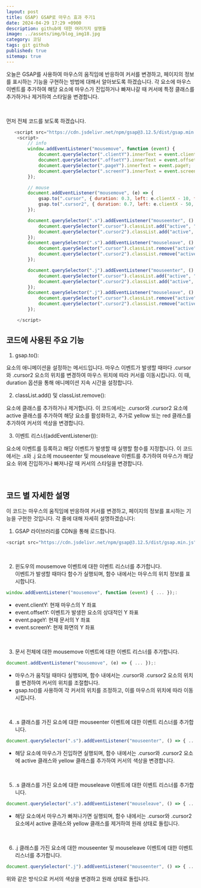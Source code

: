 ```yaml
---
layout: post
title: GSAP) GSAP로 마우스 효과 주기1
date: 2024-04-29 17:29 +0900
description: github에 대한 여러가지 설명들
image: ../assets/img/blog_img18.jpg
category: 코딩
tags: git github
published: true
sitemap: true
---
```

오늘은 GSAP를 사용하여 마우스의 움직임에 반응하여 커서를 변경하고, 페이지의 정보를 표시하는 기능을 구현하는 방법에 대해서 알아보도록 하겠습니다. 각 요소에 마우스 이벤트를 추가하여 해당 요소에 마우스가 진입하거나 빠져나갈 때 커서에 특정 클래스를 추가하거나 제거하여 스타일을 변경합니다.

<br>

먼저 전체 코드를 보도록 하겠습니다.

````javascript
   <script src="https://cdn.jsdelivr.net/npm/gsap@3.12.5/dist/gsap.min.js"></script>
    <script>
        // info
        window.addEventListener("mousemove", function (event) {
            document.querySelector(".clientY").innerText = event.clientY;
            document.querySelector(".offsetY").innerText = event.offsetY;
            document.querySelector(".pageY").innerText = event.pageY;
            document.querySelector(".screenY").innerText = event.screenY;
        });

        // mouse
        document.addEventListener("mousemove", (e) => {
            gsap.to(".cursor", { duration: 0.3, left: e.clientX - 10, top: e.clientY - 10 })
            gsap.to(".cursor2", { duration: 0.7, left: e.clientX - 50, top: e.clientY - 50 })
        });

        document.querySelector(".s").addEventListener("mouseenter", () => {
            document.querySelector(".cursor").classList.add("active", "yellow");
            document.querySelector(".cursor2").classList.add("active", "yellow");
        });
        document.querySelector(".s").addEventListener("mouseleave", () => {
            document.querySelector(".cursor").classList.remove("active", "yellow");
            document.querySelector(".cursor2").classList.remove("active", "yellow");
        });

        document.querySelector(".j").addEventListener("mouseenter", () => {
            document.querySelector(".cursor").classList.add("active", "red");
            document.querySelector(".cursor2").classList.add("active", "red");
        });
        document.querySelector(".j").addEventListener("mouseleave", () => {
            document.querySelector(".cursor").classList.remove("active", "red");
            document.querySelector(".cursor2").classList.remove("active", "red");
        });

    </script>
```` 

## 코드에 사용된 주요 기능
1. gsap.to():    

요소의 애니메이션을 설정하는 메서드입니다. 마우스 이벤트가 발생할 때마다 .cursor와 .cursor2 요소의 위치를 변경하여 마우스 위치에 따라 커서를 이동시킵니다. 이 때, duration 옵션을 통해 애니메이션 지속 시간을 설정합니다.

2. classList.add() 및 classList.remove():    

요소에 클래스를 추가하거나 제거합니다. 이 코드에서는 .cursor와 .cursor2 요소에 active 클래스를 추가하여 해당 요소를 활성화하고, 추가로 yellow 또는 red 클래스를 추가하여 커서의 색상을 변경합니다.

3. 이벤트 리스너(addEventListener()):    

요소에 이벤트를 등록하고 해당 이벤트가 발생할 때 실행할 함수를 지정합니다. 이 코드에서는 .s와 .j 요소에 mouseenter 및 mouseleave 이벤트를 추가하여 마우스가 해당 요소 위에 진입하거나 빠져나갈 때 커서의 스타일을 변경합니다.

<br>

## 코드 별 자세한 설명
이 코드는 마우스의 움직임에 반응하여 커서를 변경하고, 페이지의 정보를 표시하는 기능을 구현한 것입니다. 각 줄에 대해 자세히 설명하겠습니다:
<br>

1. GSAP 라이브러리를 CDN을 통해 로드합니다.
````javascript
<script src="https://cdn.jsdelivr.net/npm/gsap@3.12.5/dist/gsap.min.js"></script>:
````

<br>

2. 윈도우의 mousemove 이벤트에 대한 이벤트 리스너를 추가합니다.   
이벤트가 발생할 때마다 함수가 실행되며, 함수 내에서는 마우스의 위치 정보를 표시합니다.   
````javascript
window.addEventListener("mousemove", function (event) { ... });:
````
- event.clientY: 현재 마우스의 Y 좌표
- event.offsetY: 이벤트가 발생한 요소의 상대적인 Y 좌표
- event.pageY: 현재 문서의 Y 좌표
- event.screenY: 현재 화면의 Y 좌표

<br>

3. 문서 전체에 대한 mousemove 이벤트에 대한 이벤트 리스너를 추가합니다.
````javascript
document.addEventListener("mousemove", (e) => { ... });:
````
- 마우스가 움직일 때마다 실행되며, 함수 내에서는 .cursor와 .cursor2 요소의 위치를 변경하여 커서의 위치를 조절합니다.
- gsap.to()를 사용하여 각 커서의 위치를 조정하고, 이를 마우스의 위치에 따라 이동시킵니다.

<br>

4. .s 클래스를 가진 요소에 대한 mouseenter 이벤트에 대한 이벤트 리스너를 추가합니다.
````javascript
document.querySelector(".s").addEventListener("mouseenter", () => { ... });:
````
- 해당 요소에 마우스가 진입하면 실행되며, 함수 내에서는 .cursor와 .cursor2 요소에 active 클래스와 yellow 클래스를 추가하여 커서의 색상을 변경합니다.

<br>

5. .s 클래스를 가진 요소에 대한 mouseleave 이벤트에 대한 이벤트 리스너를 추가합니다.
````javascript
document.querySelector(".s").addEventListener("mouseleave", () => { ... });:
````
- 해당 요소에서 마우스가 빠져나가면 실행되며, 함수 내에서는 .cursor와 .cursor2 요소에서 active 클래스와 yellow 클래스를 제거하여 원래 상태로 돌립니다.

<br>

6. .j 클래스를 가진 요소에 대한 mouseenter 및 mouseleave 이벤트에 대한 이벤트 리스너를 추가합니다.
````javascript
document.querySelector(".j").addEventListener("mouseenter", () => { ... }); 및 document.querySelector(".j").addEventListener("mouseleave", () => { ... });:
````
위와 같은 방식으로 커서의 색상을 변경하고 원래 상태로 돌립니다.

